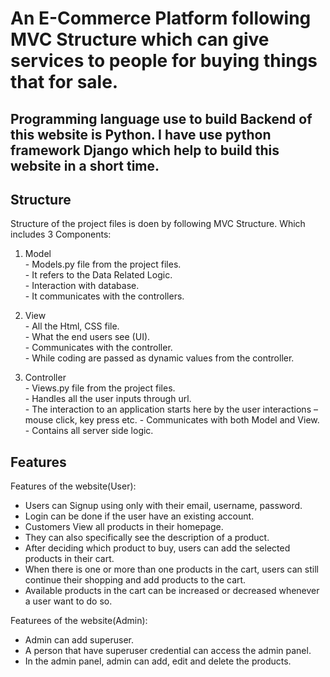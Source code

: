 # An E-Commerce Platform following MVC Structure which can give services to people for buying things that for sale. #  
## Programming language use to build Backend of this website is Python. I have use python framework Django which help to build this website in a short time. ## 

Structure
---------------

Structure of the project files is doen by following MVC Structure. Which includes 3 Components: 
  1. Model  
    - Models.py file from the project files.  
    - It refers to the Data Related Logic.  
    - Interaction with database.  
    - It communicates with the controllers.  

  2. View  
    - All the Html, CSS file.  
    - What the end users see (UI).  
    - Communicates with the controller.  
    - While coding are passed as dynamic values from the controller.  

  3. Controller  
    - Views.py file from the project files.  
    - Handles all the user inputs through url.  
    - The interaction to an application starts here by the user interactions – mouse click, key press etc. 
    - Communicates with both Model and View.  
    - Contains all server side logic.  

Features
---------------

Features of the website(User):
  * Users can Signup using only with their email, username, password.  
  * Login can be done if the user have an existing account.  
  * Customers View all products in their homepage.  
  * They can also specifically see the description of a product.  
  * After deciding which product to buy, users can add the selected products in their cart.  
  * When there is one or more than one products in the cart, users can still continue their shopping and add products to the cart.  
  * Available products in the cart can be increased or decreased whenever a user want to do so.  

Featurees of the website(Admin):
  * Admin can add superuser.
  * A person that have superuser credential can access the admin panel.
  * In the admin panel, admin can add, edit and delete the products.
